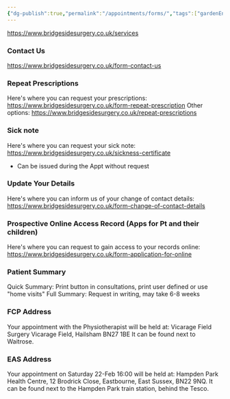 ```yaml
---
{"dg-publish":true,"permalink":"/appointments/forms/","tags":["gardenEntry"]}
---
```


https://www.bridgesidesurgery.co.uk/services
### Contact Us
https://www.bridgesidesurgery.co.uk/form-contact-us
### Repeat Prescriptions
Here's where you can request your prescriptions:
https://www.bridgesidesurgery.co.uk/form-repeat-prescription
Other options: 
https://www.bridgesidesurgery.co.uk/repeat-prescriptions
### Sick note
Here's where you can request your sick note:
https://www.bridgesidesurgery.co.uk/sickness-certificate
- Can be issued during the Appt without request
### Update Your Details
Here's where you can inform us of your change of contact details:
https://www.bridgesidesurgery.co.uk/form-change-of-contact-details
### Prospective Online Access Record (Apps for Pt and their children) 
Here's where you can request to gain access to your records online:
https://www.bridgesidesurgery.co.uk/form-application-for-online
### Patient Summary
Quick Summary: Print button in consultations, print user defined or use "home visits"
Full Summary: Request in writing, may take 6-8 weeks
### FCP Address
Your appointment with the Physiotherapist will be held at:
Vicarage Field Surgery
Vicarage Field, Hailsham BN27 1BE
It can be found next to Waitrose.
### EAS Address
Your appointment on Saturday 22-Feb 16:00 will be held at: 
Hampden Park Health Centre, 12 Brodrick Close, Eastbourne, East Sussex, BN22 9NQ. 
It can be found next to the Hampden Park train station, behind the Tesco.
